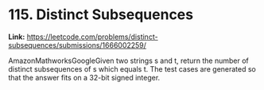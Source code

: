 # 115. Distinct Subsequences

**Link:** https://leetcode.com/problems/distinct-subsequences/submissions/1666002259/

AmazonMathworksGoogleGiven two strings s and t, return the number of distinct subsequences of s which equals t. The test cases are generated so that the answer fits on a 32-bit signed integer.

